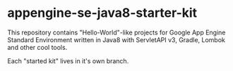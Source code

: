# appengine-se-java8-starter-kit

This repository contains "Hello-World"-like projects for Google App Engine Standard Environment 
written in Java8 with ServletAPI v3, Gradle, Lombok and other cool tools.

Each "started kit" lives in it's own branch.
